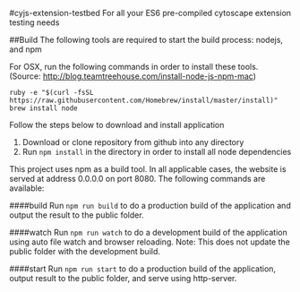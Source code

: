 #cyjs-extension-testbed
For all your ES6 pre-compiled cytoscape extension testing needs

##Build
The following tools are required to start the build process: nodejs, and npm

For OSX, run the following commands in order to install these tools. (Source: http://blog.teamtreehouse.com/install-node-js-npm-mac)

```
ruby -e "$(curl -fsSL https://raw.githubusercontent.com/Homebrew/install/master/install)"
brew install node
```

Follow the steps below to download and install application

1. Download or clone repository from github into any directory
2. Run ```npm install``` in the directory in order to install all node dependencies

This project uses npm as a build tool. In all applicable cases, the website is served at address 0.0.0.0 on port 8080. The following commands are available:

####build
Run ```npm run build``` to do a production build of the application and output the result to the public folder.

####watch
Run ```npm run watch``` to do a development build of the application using auto file watch and browser reloading. Note: This does not update the public folder with the development build.

####start
Run ```npm run start``` to do a production build of the application, output result to the public folder, and serve using http-server.
